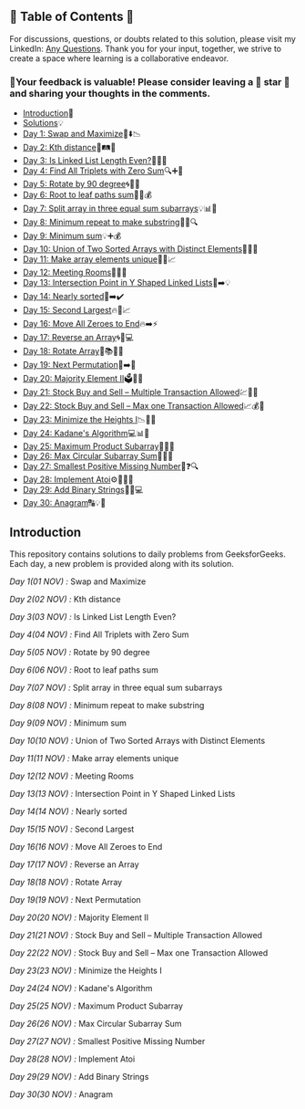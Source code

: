 ## 📜 Table of Contents 📜

For discussions, questions, or doubts related to this solution, please visit my LinkedIn: [Any Questions](https://www.linkedin.com/in/patel-hetkumar-sandipbhai-8b110525a/). Thank you for your input, together, we strive to create a space where learning is a collaborative endeavor.

### 🔮Your feedback is valuable! Please consider leaving a 🌟 star 🌟 and sharing your thoughts in the comments.

- [Introduction](https://github.com/Hunterdii/GeeksforGeeks-POTD/blob/main/README.md)📝
- [Solutions](https://github.com/Hunterdii/GeeksforGeeks-POTD/tree/main/November%202024%20GFG%20SOLUTION)💡
- [Day 1: Swap and Maximize](<https://github.com/Hunterdii/GeeksforGeeks-POTD/blob/main/November%202024%20GFG%20SOLUTION/01(Nov)%20Swap%20and%20Maximize.md>)🔄⬇️📉
- [Day 2: Kth distance](<https://github.com/Hunterdii/GeeksforGeeks-POTD/blob/main/November%202024%20GFG%20SOLUTION/02(Nov)%20Kth%20distance.md>)🚗🛤️🧭
- [Day 3: Is Linked List Length Even?](<https://github.com/Hunterdii/GeeksforGeeks-POTD/blob/main/November%202024%20GFG%20SOLUTION/03(Nov)%20Is%20Linked%20List%20Length%20Even%3F.md>)🔗🔢❌
- [Day 4: Find All Triplets with Zero Sum](<https://github.com/Hunterdii/GeeksforGeeks-POTD/blob/main/November%202024%20GFG%20SOLUTION/04(Nov)%20Find%20All%20Triplets%20with%20Zero%20Sum.md>)🔍➕👥
- [Day 5: Rotate by 90 degree](<https://github.com/Hunterdii/GeeksforGeeks-POTD/blob/main/November%202024%20GFG%20SOLUTION/05(Nov)%20Rotate%20by%2090%20degree.md>)🌀📐💠
- [Day 6: Root to leaf paths sum](<https://github.com/Hunterdii/GeeksforGeeks-POTD/blob/main/November%202024%20GFG%20SOLUTION/06(Nov)%20Root%20to%20leaf%20paths%20sum.md>)🌳🍃💰
- [Day 7: Split array in three equal sum subarrays](<https://github.com/Hunterdii/GeeksforGeeks-POTD/blob/main/November%202024%20GFG%20SOLUTION/07(Nov)%20Split%20array%20in%20three%20equal%20sum%20subarrays.md>)💡📊🎯
- [Day 8: Minimum repeat to make substring](<https://github.com/Hunterdii/GeeksforGeeks-POTD/blob/main/November%202024%20GFG%20SOLUTION/08(Nov)%20Minimum%20repeat%20to%20make%20substring.md>)🔁✨🔍
- [Day 9: Minimum sum](<https://github.com/Hunterdii/GeeksforGeeks-POTD/blob/main/November%202024%20GFG%20SOLUTION/09(Nov)%20Minimum%20sum.md>)💡➕💰
- [Day 10: Union of Two Sorted Arrays with Distinct Elements](<https://github.com/Hunterdii/GeeksforGeeks-POTD/blob/main/November%202024%20GFG%20SOLUTION/10(Nov)%20Union%20of%20Two%20Sorted%20Arrays%20with%20Distinct%20Elements.md>)🔗🤝🌐
- [Day 11: Make array elements unique](<https://github.com/Hunterdii/GeeksforGeeks-POTD/blob/main/November%202024%20GFG%20SOLUTION/11(Nov)%20Make%20array%20elements%20unique.md>)🔢✨📈
- [Day 12: Meeting Rooms](<https://github.com/Hunterdii/GeeksforGeeks-POTD/blob/main/November%202024%20GFG%20SOLUTION/12(Nov)%20Meeting%20Rooms.md>)📅🏢⏰
- [Day 13: Intersection Point in Y Shaped Linked Lists](<https://github.com/Hunterdii/GeeksforGeeks-POTD/blob/main/November%202024%20GFG%20SOLUTION/13(Nov)%20Intersection%20Point%20in%20Y%20Shaped%20Linked%20Lists.md>)🔗➡️💡
- [Day 14: Nearly sorted](<https://github.com/Hunterdii/GeeksforGeeks-POTD/blob/main/November%202024%20GFG%20SOLUTION/14(Nov)%20Nearly%20sorted.md>)📑➡️✔️
- [Day 15: Second Largest](<https://github.com/Hunterdii/GeeksforGeeks-POTD/blob/main/November%202024%20GFG%20SOLUTION/15(Nov)%20Second%20Largest.md>)🔥🥈📈
- [Day 16: Move All Zeroes to End](<https://github.com/Hunterdii/GeeksforGeeks-POTD/blob/main/November%202024%20GFG%20SOLUTION/16(Nov)%20Move%20All%20Zeroes%20to%20End.md>)🔥➡️⚡
- [Day 17: Reverse an Array](<https://github.com/Hunterdii/GeeksforGeeks-POTD/blob/main/November%202024%20GFG%20SOLUTION/17(Nov)%20Reverse%20an%20Array.md>)🌀🔁💻
- [Day 18: Rotate Array](<https://github.com/Hunterdii/GeeksforGeeks-POTD/blob/main/November%202024%20GFG%20SOLUTION/18(Nov)%20Rotate%20Array.md>)🔄📚🧑‍💻
- [Day 19: Next Permutation](<https://github.com/Hunterdii/GeeksforGeeks-POTD/blob/main/November%202024%20GFG%20SOLUTION/19(Nov)%20Next%20Permutation.md>)🔢➡️🔀
- [Day 20: Majority Element II](<https://github.com/Hunterdii/GeeksforGeeks-POTD/blob/main/November%202024%20GFG%20SOLUTION/20(Nov)%20Majority%20Element%20II.md>)🗳️🔢🎯
- [Day 21: Stock Buy and Sell – Multiple Transaction Allowed](<https://github.com/Hunterdii/GeeksforGeeks-POTD/blob/main/November%202024%20GFG%20SOLUTION/21(Nov)%20Stock%20Buy%20and%20Sell%20%E2%80%93%20Multiple%20Transaction%20Allowed.md>)💹💼💸
- [Day 22: Stock Buy and Sell – Max one Transaction Allowed](<https://github.com/Hunterdii/GeeksforGeeks-POTD/blob/main/November%202024%20GFG%20SOLUTION/22(Nov)%20Stock%20Buy%20and%20Sell%20%E2%80%93%20Max%20one%20Transaction%20Allowed.md>)📈💰🛒
- [Day 23: Minimize the Heights I](<https://github.com/Hunterdii/GeeksforGeeks-POTD/blob/main/November%202024%20GFG%20SOLUTION/23(Nov)%20Minimize%20the%20Heights%20I.md>)📉🏰🔧
- [Day 24: Kadane's Algorithm](<https://github.com/Hunterdii/GeeksforGeeks-POTD/blob/main/November%202024%20GFG%20SOLUTION/24(Nov)%20Kadane's%20Algorithm.md>)💻📊🔢
- [Day 25: Maximum Product Subarray](<https://github.com/Hunterdii/GeeksforGeeks-POTD/blob/main/November%202024%20GFG%20SOLUTION/25(Nov)%20Maximum%20Product%20Subarray.md>)🔢➗🎯
- [Day 26: Max Circular Subarray Sum](<https://github.com/Hunterdii/GeeksforGeeks-POTD/blob/main/November%202024%20GFG%20SOLUTION/26(Nov)%20Max%20Circular%20Subarray%20Sum.md>)🔄🎯🌀
- [Day 27: Smallest Positive Missing Number](<https://github.com/Hunterdii/GeeksforGeeks-POTD/blob/main/November%202024%20GFG%20SOLUTION/27(Nov)%20Smallest%20Positive%20Missing%20Number.md>)🔢❓🔍
- [Day 28: Implement Atoi](<https://github.com/Hunterdii/GeeksforGeeks-POTD/blob/main/November%202024%20GFG%20SOLUTION/28(Nov)%20Implement%20Atoi.md>)⚙️🔑🧑‍🔬
- [Day 29: Add Binary Strings](<https://github.com/Hunterdii/GeeksforGeeks-POTD/blob/main/November%202024%20GFG%20SOLUTION/29(Nov)%20Add%20Binary%20Strings.md>)🔢➕💻
- [Day 30: Anagram](<https://github.com/Hunterdii/GeeksforGeeks-POTD/blob/main/November%202024%20GFG%20SOLUTION/30(Nov)%20Anagram.md>)🔠💡🤔

## Introduction

This repository contains solutions to daily problems from GeeksforGeeks. Each day, a new problem is provided along with its solution.

_Day 1(01 NOV) :_ Swap and Maximize

_Day 2(02 NOV) :_ Kth distance

_Day 3(03 NOV) :_ Is Linked List Length Even?

_Day 4(04 NOV) :_ Find All Triplets with Zero Sum

_Day 5(05 NOV) :_ Rotate by 90 degree

_Day 6(06 NOV) :_ Root to leaf paths sum

_Day 7(07 NOV) :_ Split array in three equal sum subarrays

_Day 8(08 NOV) :_ Minimum repeat to make substring

_Day 9(09 NOV) :_ Minimum sum

_Day 10(10 NOV) :_ Union of Two Sorted Arrays with Distinct Elements

_Day 11(11 NOV) :_ Make array elements unique

_Day 12(12 NOV) :_ Meeting Rooms

_Day 13(13 NOV) :_ Intersection Point in Y Shaped Linked Lists

_Day 14(14 NOV) :_ Nearly sorted

_Day 15(15 NOV) :_ Second Largest

_Day 16(16 NOV) :_ Move All Zeroes to End

_Day 17(17 NOV) :_ Reverse an Array

_Day 18(18 NOV) :_ Rotate Array

_Day 19(19 NOV) :_ Next Permutation

_Day 20(20 NOV) :_ Majority Element II

_Day 21(21 NOV) :_ Stock Buy and Sell – Multiple Transaction Allowed

_Day 22(22 NOV) :_ Stock Buy and Sell – Max one Transaction Allowed

_Day 23(23 NOV) :_ Minimize the Heights I

_Day 24(24 NOV) :_ Kadane's Algorithm

_Day 25(25 NOV) :_ Maximum Product Subarray

_Day 26(26 NOV) :_ Max Circular Subarray Sum

_Day 27(27 NOV) :_ Smallest Positive Missing Number

_Day 28(28 NOV) :_ Implement Atoi

_Day 29(29 NOV) :_ Add Binary Strings

_Day 30(30 NOV) :_ Anagram
